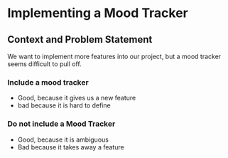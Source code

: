 # Implementing a Mood Tracker

## Context and Problem Statement

We want to implement more features into our project, but a mood tracker seems difficult to pull off.

### Include a mood tracker

* Good, because it gives us a new feature
* bad because it is hard to define

### Do not include a Mood Tracker

* Good, because it is ambiguous
* Bad because it takes away a feature
